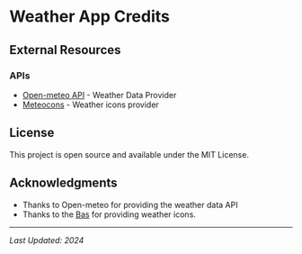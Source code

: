 # Weather App Credits

## External Resources

### APIs

- [Open-meteo API](https://open-meteo.com/) - Weather Data Provider
- [Meteocons](https://bas.dev/work/meteocons) - Weather icons provider

## License

This project is open source and available under the MIT License.

## Acknowledgments

- Thanks to Open-meteo for providing the weather data API
- Thanks to the [Bas](https://bas.dev/) for providing weather icons.

---

_Last Updated: 2024_
